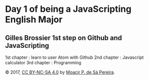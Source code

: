 # Day 1 of being a JavaScripting English Major

Gilles Brossier
1st step on Github and JavaScripting
-
1st chapter : learn to user Atom with Github
2nd chapter : Javascript calculator
3rd chapter : Programming

© 2017, [CC BY-NC-SA 4.0](https://creativecommons.org/licenses/by-nc-sa/4.0/) by
[Moacir P. de Sá Pereira](http://moacir.com).
